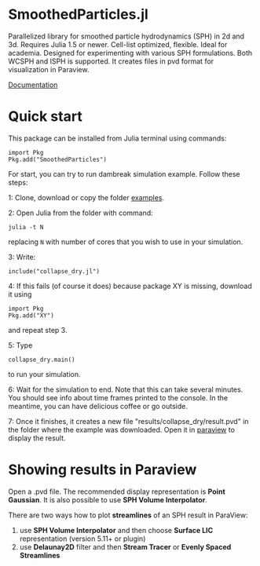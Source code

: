 # SmoothedParticles.jl
Parallelized library for smoothed particle hydrodynamics (SPH) in 2d and 3d. Requires Julia 1.5 or newer. Cell-list optimized, flexible. Ideal for academia. Designed for experimenting with various SPH formulations. Both WCSPH and ISPH is supported. It creates files in pvd format for visualization in Paraview.

[Documentation](https://ondrejkincl.github.io/SmoothedParticles.jl/dev/index.html)



# Quick start
  
This package can be installed from Julia terminal using commands:
```
import Pkg
Pkg.add("SmoothedParticles")
```



For start, you can try to run dambreak simulation example. Follow these steps:

1: Clone, download or copy the folder [examples](https://github.com/OndrejKincl/SmoothedParticles.jl/tree/master/examples). 

2: Open Julia from the folder with command:

```
julia -t N
```

replacing `N` with number of cores that you wish to use in your simulation. 

3: Write:

```
include("collapse_dry.jl")
```

4: If this fails (of course it does) because package XY is missing, download it using 

```
import Pkg
Pkg.add("XY")
```

and repeat step 3.

5: Type

```
collapse_dry.main()
```

to run your simulation.

6: Wait for the simulation to end. Note that this can take several minutes. You should see info about time frames printed to the console. In the meantime, you can have delicious coffee or go outside.

7: Once it finishes, it creates a new file "results/collapse_dry/result.pvd" in the folder where the example was downloaded. Open it in [paraview](https://www.paraview.org/) to display the result. 


# Showing results in Paraview 

Open a .pvd file. The recommended display representation is **Point Gaussian**. It is also possible to use **SPH Volume Interpolator**. 

There are two ways how to plot **streamlines** of an SPH result in ParaView: 
1) use **SPH Volume Interpolator** and then choose **Surface LIC** representation (version 5.11+ or plugin)
2) use **Delaunay2D** filter and then **Stream Tracer** or **Evenly Spaced Streamlines**
